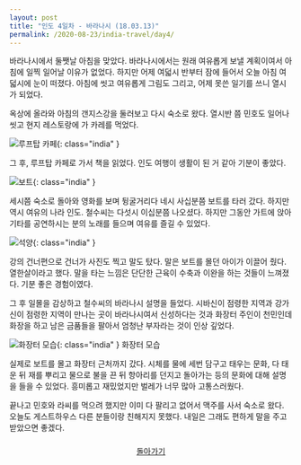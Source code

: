 ```yaml
---
layout: post
title: "인도 4일차 - 바라나시 (18.03.13)"
permalink: /2020-08-23/india-travel/day4/
---
```

바라나시에서 둘쨋날 아침을 맞았다. 바라나시에서는 원래 여유롭게 보낼 계획이여서 아침에 일찍 일어날 이유가 없었다. 하지만 어제 여덟시 반부터 잠에 들어서 오늘 아침 여덟시에 눈이 떠졌다. 아침에 씻고 여유롭게 그림도 그리고, 어제 못쓴 일기를 쓰니 열시가 되었다.

옥상에 올라와 아침의 갠지스강을 둘러보고 다시 숙소로 왔다. 열시반 쯤 민호도 일어나 씻고 현지 레스토랑에 가 카레를 먹었다.

![루프탑 카페](https://www.notion.so/image/https%3A%2F%2Fs3-us-west-2.amazonaws.com%2Fsecure.notion-static.com%2Faad40d19-791b-4b87-95c3-a37e3d77334d%2FP20180313_162100035_FEC531BE-06F4-4BA4-9364-D1585F2BAC2E_(1).jpg?table=block&id=df7664af-612d-407f-b5b0-4236c33ab118&width=960&userId=&cache=v2){: class="india" }

그 후, 루프탑 카페로 가서 책을 읽었다. 인도 여행이 생활이 된 거 같아 기분이 좋았다.

![보트](https://www.notion.so/image/https%3A%2F%2Fs3-us-west-2.amazonaws.com%2Fsecure.notion-static.com%2Fdbd73f15-a888-4568-bfbf-e474332afe02%2FP20180313_204226120_8550A1E9-1F8B-4347-93EF-2E5C8D88A244.jpg?table=block&id=522841ea-2917-4c5b-a2c3-28d3bdb4cb8c&width=670&userId=&cache=v2){: class="india" }

세시쯤 숙소로 돌아와 영화를 보며 뒹굴거리다 네시 사십분쯤 보트를 타러 갔다. 하지만 역시 여유의 나라 인도. 철수씨는 다섯시 이십분쯤 나오셨다. 하지만 그동안 가트에 앉아 기타를 공연하시는 분의 노래를 들으며 여유를 즐길 수 있었다.

![석양](https://www.notion.so/image/https%3A%2F%2Fs3-us-west-2.amazonaws.com%2Fsecure.notion-static.com%2F7bda92ef-b993-496c-bb57-067ca5118c13%2FUntitled.png?table=block&id=2e60ca63-380d-4bff-9fee-f1ec0535124a&width=1150&userId=&cache=v2){: class="india" }

강의 건너편으로 건너가 사진도 찍고 말도 탔다. 말은 보트를 몰던 아이가 이끌어 줬다. 열한살이라고 했다. 말을 타는 느낌은 단단한 근육이 수축과 이완을 하는 것들이 느껴졌다. 기분 좋은 경험이였다.

그 후 일몰을 감상하고 철수씨의 바라나시 설명을 들었다. 시바신이 점령한 지역과 강가신이 점령한 지역이 만나는 곳이 바라나시여서 신성하다는 것과 화장터 주인이 천민인데 화장을 하고 남은 금품들을 팔아서 엄청난 부자라는 것이 인상 깊었다.

![화장터 모습](https://www.notion.so/image/https%3A%2F%2Fs3-us-west-2.amazonaws.com%2Fsecure.notion-static.com%2F61d9672d-f01d-4078-862c-3f76cc4d30ad%2FP20180313_215106241_17DE1B7D-6111-4A64-B536-38E8343BE149.jpg?table=block&id=377cc8ef-ea1d-44ee-93bd-29f79979b8b0&width=1150&userId=&cache=v2){: class="india" }
화장터 모습

실제로 보트를 몰고 화장터 근처까지 갔다. 시체를 물에 세번 담구고 태우는 문화, 다 태운 뒤 재를 뿌리고 물으로 불을 끈 뒤 항아리를 던지고 돌아가는 등의 문화에 대해 설명을 들을 수 있었다. 흥미롭고 재밌었지만 벌레가 너무 많아 고통스러웠다.

끝나고 민호와 라씨를 먹으려 했지만 이미 다 팔리고 없어서 맥주를 사서 숙소로 왔다. 오늘도 게스트하우스 다른 분들이랑 친해지지 못했다. 내일은 그래도 편하게 말을 주고 받았으면 좋겠다.

<div style="text-align: center; padding-top: .5rem;">
<a href="/life/2020-08-23/india-travel">돌아가기</a>
</div>